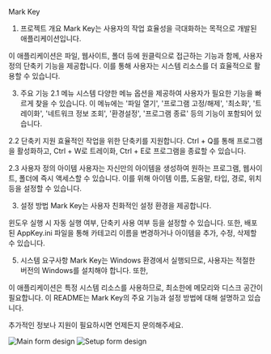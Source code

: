 Mark Key

1. 프로젝트 개요
Mark Key는 사용자의 작업 효율성을 극대화하는 목적으로 개발된 애플리케이션입니다.

이 애플리케이션은 파일, 웹사이트, 폴더 등에 원클릭으로 접근하는 기능과 함께, 사용자 정의 단축키 기능을 제공합니다. 
이를 통해 사용자는 시스템 리소스를 더 효율적으로 활용할 수 있습니다.

3. 주요 기능
2.1 메뉴 시스템
다양한 메뉴 옵션을 제공하여 사용자가 필요한 기능을 빠르게 찾을 수 있습니다.
이 메뉴에는 '파일 열기', '프로그램 고정/해제', '최소화', '트레이화', '네트워크 정보 조회', '환경설정', '프로그램 종료' 등의 기능이 포함되어 있습니다.

2.2 단축키 지원
효율적인 작업을 위한 단축키를 지원합니다. 
Ctrl + Q를 통해 프로그램을 활성화하고, Ctrl + W로 트레이화, Ctrl + E로 프로그램을 종료할 수 있습니다.

2.3 사용자 정의 아이템
사용자는 자신만의 아이템을 생성하여 원하는 프로그램, 웹사이트, 폴더에 즉시 액세스할 수 있습니다. 
이를 위해 아이템 이름, 도움말, 타입, 경로, 위치 등을 설정할 수 있습니다.

3. 설정 방법
Mark Key는 사용자 친화적인 설정 환경을 제공합니다.

윈도우 실행 시 자동 실행 여부, 단축키 사용 여부 등을 설정할 수 있습니다. 
또한, 배포된 AppKey.ini 파일을 통해 카테고리 이름을 변경하거나 아이템을 추가, 수정, 삭제할 수 있습니다.

5. 시스템 요구사항
Mark Key는 Windows 환경에서 실행되므로, 사용자는 적절한 버전의 Windows를 설치해야 합니다. 또한,

이 애플리케이션은 특정 시스템 리소스를 사용하므로, 최소한에 메모리와 디스크 공간이 필요합니다.
이 README는 Mark Key의 주요 기능과 설정 방법에 대해 설명하고 있습니다. 

추가적인 정보나 지원이 필요하시면 언제든지 문의해주세요.


![Main form design](https://github.com/yourGithubUsername/yourRepo/blob/main/path/to/pascal_icon.png)
![Setup form design](https://github.com/yourGithubUsername/yourRepo/blob/main/path/to/pascal_icon.png)


